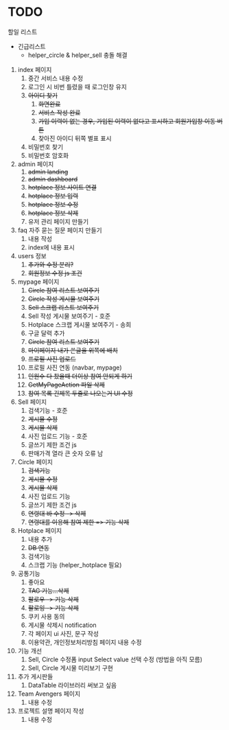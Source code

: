 # TODO

할일 리스트

- 긴급리스트
  - helper_circle & helper_sell 충돌 해결

1. index 페이지
   1. 중간 서비스 내용 수정
   2. 로그인 시 비번 틀렸을 때 로그인창 유지
   3. ~~아이디 찾기~~
      1. ~~화면완료~~
      2. ~~서비스 작성 완료~~
      3. ~~가입 이력이 없는 경우, 가입된 이력이 없다고 표시하고 회원가입창 이동 버튼~~
      4. 찾아진 아이디 뒤쪽 별표 표시
   4. 비밀번호 찾기
   5. 비밀번호 암호화
2. admin 페이지
   1. ~~admin landing~~
   2. ~~admin dashboard~~
   3. ~~hotplace 정보 사이트 연결~~
   4. ~~hotplace 정보 입력~~
   5. ~~hotplace 정보 수정~~
   6. ~~hotplace 정보 삭제~~
   7. 유저 관리 페이지 만들기
3. faq 자주 묻는 질문 페이지 만들기
   1. 내용 작성
   2. index에 내용 표시
4. users 정보
   1. ~~추가와 수정 분리?~~
   2. ~~회원정보 수정 js 조건~~
5. mypage 페이지
   1. ~~Circle 참여 리스트 보여주기~~
   2. ~~Circle 작성 게시물 보여주기~~
   3. ~~Sell 스크랩 리스트 보여주기~~
   4. Sell 작성 게시물 보여주기 - 호준
   5. Hotplace 스크랩 게시물 보여주기 - 송희
   6. 구글 달력 추가
   7. ~~Circle 참여 리스트 보여주기~~
   8. ~~마이페이지 내가 쓴글을 위쪽에 배치~~
   9. ~~프로필 사진 업로드~~
   10. 프로필 사진 연동 (navbar, mypage)
   11. ~~인원수 다 찼을때 더이상 참여 안되게 하기~~
   12. ~~GetMyPageAction 파일 삭제~~
   13. ~~참여 목록 긴제목 두줄로 나오는거 UI 수정~~
6. Sell 페이지
   1. 검색기능 - 호준
   2. ~~게시물 수정~~
   3. ~~게시물 삭제~~
   4. 사진 업로드 기능 - 호준
   5. 글쓰기 제한 조건 js
   6. 판매가격 열라 큰 숫자 오류 남
7. Circle 페이지
   1. ~~검색기능~~
   2. ~~게시물 수정~~
   3. ~~게시물 삭제~~
   4. 사진 업로드 기능
   5. 글쓰기 제한 조건 js
   6. ~~연령대 바 수정 -> 삭제~~
   7. ~~연령대를 이용해 참여 제한 => 기능 삭제~~
8. Hotplace 페이지
   1. 내용 추가
   2. ~~DB 연동~~
   3. 검색기능
   4. 스크랩 기능 (helper_hotplace 필요)
9. 공통기능
   1. 좋아요
   2. ~~TAG 기능...삭제~~
   3. ~~팔로우 -> 기능 삭제~~
   4. ~~팔로잉 -> 기능 삭제~~
   5. 쿠키 사용 동의
   6. 게시물 삭제시 notification
   7. 각 페이지 ui 사진, 문구 작성
   8. 이용약관, 개인정보처리방침 페이지 내용 수정
10. 기능 개선
    1. Sell, Circle 수정폼 input Select value 선택 수정 (방법을 아직 모름)
    2. Sell, Circle 게시물 미리보기 구현
11. 추가 게시판들
    1. DataTable 라이브러리 써보고 싶음
12. Team Avengers 페이지
    1. 내용 수정
13. 프로젝트 설명 페이지 작성
    1. 내용 수정
